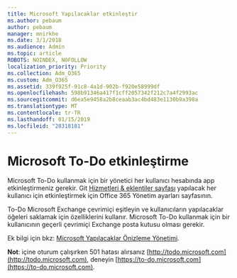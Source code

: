 ```yaml
---
title: Microsoft Yapılacaklar etkinleştir
ms.author: pebaum
author: pebaum
manager: mnirkhe
ms.date: 3/1/2018
ms.audience: Admin
ms.topic: article
ROBOTS: NOINDEX, NOFOLLOW
localization_priority: Priority
ms.collection: Adm_O365
ms.custom: Adm_O365
ms.assetid: 339f925f-91c8-4a1d-902b-f920e58999df
ms.openlocfilehash: 598b91346a417f1cff2057342f212c7a4f2993ac
ms.sourcegitcommit: d6ea5e9458a2b8ceaab3ac4bd483e1130b9a398a
ms.translationtype: MT
ms.contentlocale: tr-TR
ms.lasthandoff: 01/15/2019
ms.locfileid: "28318181"
---
```

# <a name="how-to-enable-microsoft-to-do"></a>Microsoft To-Do etkinleştirme

Microsoft To-Do kullanmak için bir yönetici her kullanıcı hesabında app etkinleştirmeniz gerekir. Git [Hizmetleri &amp; eklentiler sayfası](https://portal.office.com/adminportal/home#/Settings/ServicesAndAddIns) yapılacak her kullanıcı için etkinleştirmek için Office 365 Yönetim ayarları sayfasının. 
  
To-Do Microsoft Exchange çevrimiçi eşitleyin ve kullanıcıların yapılacaklar öğeleri saklamak için özelliklerini kullanır. Microsoft To-Do kullanmak için bir kullanıcının geçerli çevrimiçi Exchange posta kutusu olması gerekir.
  
Ek bilgi için bkz: [Microsoft Yapılacaklar Önizleme Yönetimi](https://support.office.com/article/490c1a8c-2333-4952-8125-841afadb9620.aspx).
  
 **Not**: içine oturum çalışırken 501 hatası alırsanız [http://todo.microsoft.com](http://todo.microsoft.com), deneyin [https://to-do.microsoft.com](https://to-do.microsoft.com).
  

